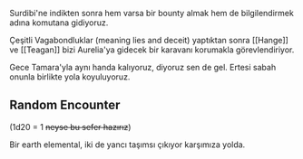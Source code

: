 Surdibi'ne indikten sonra hem varsa bir bounty almak hem de bilgilendirmek adına komutana gidiyoruz.  
  
Çeşitli Vagabondluklar (meaning lies and deceit) yaptıktan sonra [[Hange]] ve [[Teagan]] bizi Aurelia'ya gidecek bir karavanı korumakla görevlendiriyor.  
  
Gece Tamara'yla aynı handa kalıyoruz, diyoruz sen de gel. Ertesi sabah onunla birlikte yola koyuluyoruz.  
  
## Random Encounter  
(1d20 = 1 ~~neyse bu sefer hazırız~~)  
  
Bir earth elemental, iki de yancı taşımsı çıkıyor karşımıza yolda.